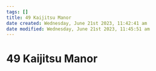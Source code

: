 ```yaml
---
tags: []
title: 49 Kaijitsu Manor
date created: Wednesday, June 21st 2023, 11:42:41 am
date modified: Wednesday, June 21st 2023, 11:45:51 am
---
```


# 49 Kaijitsu Manor
